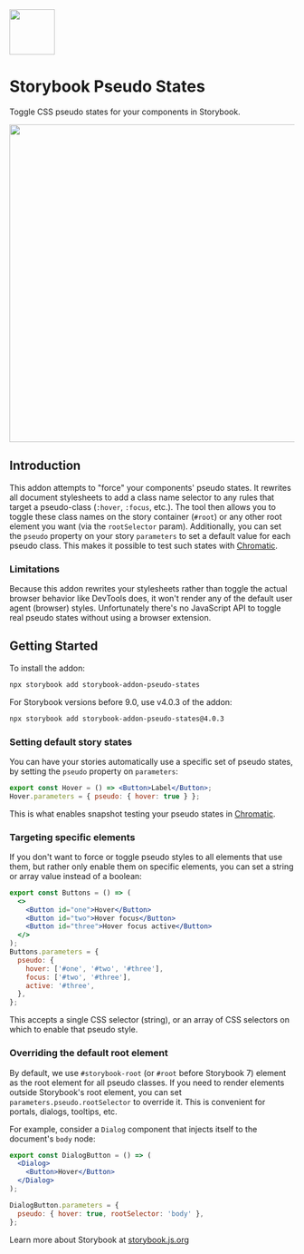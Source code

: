 <img src="https://user-images.githubusercontent.com/321738/105224055-f6c29c00-5b5c-11eb-83c9-ba28a7fbadf2.gif" width="80" height="80" alt="">

# Storybook Pseudo States

Toggle CSS pseudo states for your components in Storybook.

<p>
  <img src="https://user-images.githubusercontent.com/321738/105100903-51e98580-5aae-11eb-82bf-2b625c5a88a3.gif" width="560" alt="" />
</p>

## Introduction

This addon attempts to "force" your components' pseudo states. It rewrites all document stylesheets to add a class name selector to any rules that target a pseudo-class (`:hover`, `:focus`, etc.). The tool then allows you to toggle these class names on the story container (`#root`) or any other root element you want (via the `rootSelector` param). Additionally, you can set the `pseudo` property on your story `parameters` to set a default value for each pseudo class. This makes it possible to test such states with [Chromatic](https://www.chromatic.com/).

### Limitations

Because this addon rewrites your stylesheets rather than toggle the actual browser behavior like DevTools does, it won't render any of the default user agent (browser) styles. Unfortunately there's no JavaScript API to toggle real pseudo states without using a browser extension.

## Getting Started

To install the addon:

```sh
npx storybook add storybook-addon-pseudo-states
```

For Storybook versions before 9.0, use v4.0.3 of the addon:

```sh
npx storybook add storybook-addon-pseudo-states@4.0.3
```

### Setting default story states

You can have your stories automatically use a specific set of pseudo states, by setting the `pseudo` property on `parameters`:

```jsx
export const Hover = () => <Button>Label</Button>;
Hover.parameters = { pseudo: { hover: true } };
```

This is what enables snapshot testing your pseudo states in [Chromatic](https://www.chromatic.com/).

### Targeting specific elements

If you don't want to force or toggle pseudo styles to all elements that use them, but rather only enable them on specific elements, you can set a string or array value instead of a boolean:

```jsx
export const Buttons = () => (
  <>
    <Button id="one">Hover</Button>
    <Button id="two">Hover focus</Button>
    <Button id="three">Hover focus active</Button>
  </>
);
Buttons.parameters = {
  pseudo: {
    hover: ['#one', '#two', '#three'],
    focus: ['#two', '#three'],
    active: '#three',
  },
};
```

This accepts a single CSS selector (string), or an array of CSS selectors on which to enable that pseudo style.

### Overriding the default root element

By default, we use `#storybook-root` (or `#root` before Storybook 7) element as the root element for all pseudo classes. If you need to render elements outside Storybook's root element, you can set `parameters.pseudo.rootSelector` to override it. This is convenient for portals, dialogs, tooltips, etc.

For example, consider a `Dialog` component that injects itself to the document's `body` node:

```jsx
export const DialogButton = () => (
  <Dialog>
    <Button>Hover</Button>
  </Dialog>
);

DialogButton.parameters = {
  pseudo: { hover: true, rootSelector: 'body' },
};
```

Learn more about Storybook at [storybook.js.org](https://storybook.js.org/?utm_source=readme)
